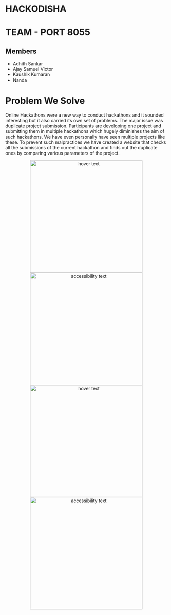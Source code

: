 # HACKODISHA
# TEAM - PORT 8055
## Members
- Adhith Sankar
- Ajay Samuel Victor
- Kaushik Kumaran
- Nanda 
# Problem We Solve
Online Hackathons were a new way to conduct hackathons and it sounded interesting but it also carried its own set of problems. The major issue was duplicate project submission. Participants are developing one project and submitting them in multiple hackathons which hugely diminishes the aim of such hackathons. We have even personally have seen multiple projects like these. To prevent such malpractices we have created a website that checks all the submissions of the current hackathon and finds out the duplicate ones by comparing various parameters of the project.

<p align="center">
  <img src="https://assets.devfolio.co/hackathons/951531f2298640e899a114b5cee769da/projects/ff1c4af89796477396f40e8646050e9d/5077cfbe-b420-4c93-96a6-7390da8ae3ed.jpeg" width="350" title="hover text">
  <img src="https://assets.devfolio.co/hackathons/951531f2298640e899a114b5cee769da/projects/ff1c4af89796477396f40e8646050e9d/38ec72d5-04c1-4884-b4de-7c2f8ffc3edb.jpeg" width="350" alt="accessibility text">
  <img src="https://assets.devfolio.co/hackathons/951531f2298640e899a114b5cee769da/projects/ff1c4af89796477396f40e8646050e9d/9c7ef782-84f8-45ae-9010-f77d9b3e6737.jpeg" width="350" title="hover text">
  <img src="https://assets.devfolio.co/hackathons/951531f2298640e899a114b5cee769da/projects/ff1c4af89796477396f40e8646050e9d/ff8e3eaf-a915-4697-a442-487bba395fdf.jpeg" width="350" alt="accessibility text">  
</p>
